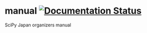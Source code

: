 # manual [![Documentation Status](https://readthedocs.org/projects/scipy-conference-japan-manual/badge/?version=latest)](https://scipy-conference-japan-manual.readthedocs.io/en/latest/?badge=latest)
SciPy Japan organizers manual
